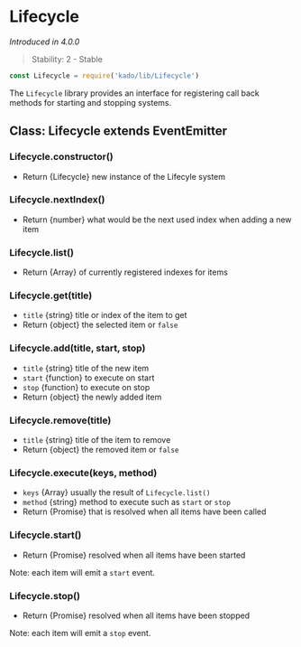 # Lifecycle
*Introduced in 4.0.0*
> Stability: 2 - Stable
```js
const Lifecycle = require('kado/lib/Lifecycle')
```
The `Lifecycle` library provides an interface for registering call back
methods for starting and stopping systems.

## Class: Lifecycle extends EventEmitter

### Lifecycle.constructor()
* Return {Lifecycle} new instance of the Lifecyle system

### Lifecycle.nextIndex()
* Return {number} what would be the next used index when adding a new item

### Lifecycle.list()
* Return {Array} of currently registered indexes for items

### Lifecycle.get(title)
* `title` {string} title or index of the item to get
* Return {object} the selected item or `false`

### Lifecycle.add(title, start, stop)
* `title` {string} title of the new item
* `start` {function} to execute on start
* `stop` {function} to execute on stop
* Return {object} the newly added item

### Lifecycle.remove(title)
* `title` {string} title of the item to remove
* Return {object} the removed item or `false`

### Lifecycle.execute(keys, method)
* `keys` {Array} usually the result of `Lifecycle.list()`
* `method` {string} method to execute such as `start` or `stop`
* Return {Promise} that is resolved when all items have been called

### Lifecycle.start()
* Return {Promise} resolved when all items have been started

Note: each item will emit a `start` event.

### Lifecycle.stop()
* Return {Promise} resolved when all items have been stopped

Note: each item will emit a `stop` event.
